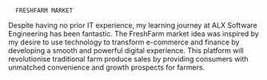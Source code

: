       FRESHFARM MARKET
Despite having no prior IT experience, my learning journey at ALX Software Engineering has been fantastic. 
The FreshFarm market idea was inspired by my desire to use technology to transform e-commerce and finance by developing a smooth and powerful digital experience. 
This platform will revolutionise traditional farm produce sales by providing consumers with unmatched convenience and growth prospects for farmers.      
